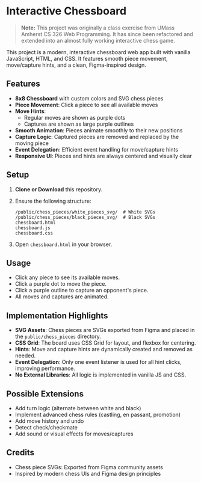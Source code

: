# Interactive Chessboard

> **Note:** This project was originally a class exercise from UMass Amherst CS 326 Web Programming. It has since been refactored and extended into an almost fully working interactive chess game.

This project is a modern, interactive chessboard web app built with vanilla JavaScript, HTML, and CSS. It features smooth piece movement, move/capture hints, and a clean, Figma-inspired design.

## Features

- **8x8 Chessboard** with custom colors and SVG chess pieces
- **Piece Movement**: Click a piece to see all available moves
- **Move Hints**:
  - Regular moves are shown as purple dots
  - Captures are shown as large purple outlines
- **Smooth Animation**: Pieces animate smoothly to their new positions
- **Capture Logic**: Captured pieces are removed and replaced by the moving piece
- **Event Delegation**: Efficient event handling for move/capture hints
- **Responsive UI**: Pieces and hints are always centered and visually clear

## Setup

1. **Clone or Download** this repository.
2. Ensure the following structure:

   ```text
   /public/chess_pieces/white_pieces_svg/  # White SVGs
   /public/chess_pieces/black_pieces_svg/  # Black SVGs
   chessboard.html
   chessboard.js
   chessboard.css
   ```

3. Open `chessboard.html` in your browser.

## Usage

- Click any piece to see its available moves.
- Click a purple dot to move the piece.
- Click a purple outline to capture an opponent's piece.
- All moves and captures are animated.

## Implementation Highlights

- **SVG Assets**: Chess pieces are SVGs exported from Figma and placed in the `public/chess_pieces` directory.
- **CSS Grid**: The board uses CSS Grid for layout, and flexbox for centering.
- **Hints**: Move and capture hints are dynamically created and removed as needed.
- **Event Delegation**: Only one event listener is used for all hint clicks, improving performance.
- **No External Libraries**: All logic is implemented in vanilla JS and CSS.

## Possible Extensions

- Add turn logic (alternate between white and black)
- Implement advanced chess rules (castling, en passant, promotion)
- Add move history and undo
- Detect check/checkmate
- Add sound or visual effects for moves/captures

## Credits

- Chess piece SVGs: Exported from Figma community assets
- Inspired by modern chess UIs and Figma design principles

